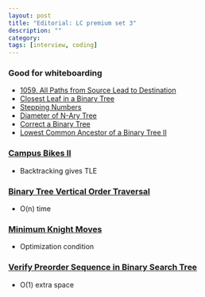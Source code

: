 ```yaml
---
layout: post
title: "Editorial: LC premium set 3" 
description: ""
category: 
tags: [interview, coding]
--- 
```


### Good for whiteboarding
* [1059. All Paths from Source Lead to Destination](https://leetcode.com/submissions/detail/430412193/)
* [Closest Leaf in a Binary Tree](https://leetcode.com/submissions/detail/430724531/)
* [Stepping Numbers](https://leetcode.com/submissions/detail/431305672/)
* [Diameter of N-Ary Tree](https://leetcode.com/submissions/detail/431450067/)
* [Correct a Binary Tree](https://leetcode.com/submissions/detail/431794889/)
* [Lowest Common Ancestor of a Binary Tree II](https://leetcode.com/submissions/detail/431826099/)

### [Campus Bikes II](https://leetcode.com/submissions/detail/431136984/)
* Backtracking gives TLE

### [Binary Tree Vertical Order Traversal](https://leetcode.com/submissions/detail/431453753/)
* O(n) time

### [Minimum Knight Moves](https://leetcode.com/submissions/detail/431471491/)
* Optimization condition

### [Verify Preorder Sequence in Binary Search Tree](https://leetcode.com/submissions/detail/431695340/)
* O(1) extra space
